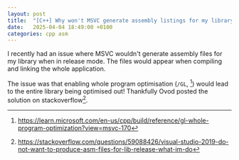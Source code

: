 ```yaml
---
layout: post
title:  "[C++] Why won't MSVC generate assembly listings for my library in release mode?"
date:   2025-04-04 18:49:00 +0100
categories: cpp asm
---
```


I recently had an issue where MSVC wouldn't generate assembly files for my library when in release mode.
The files would appear when compiling and linking the whole application.

The issue was that enabling whole program optimisation (`/GL`, [^1]) would lead to the entire library being optimised out!
Thankfully Ovod posted the solution on stackoverflow[^2].

[^1]: <https://learn.microsoft.com/en-us/cpp/build/reference/gl-whole-program-optimization?view=msvc-170>
[^2]: <https://stackoverflow.com/questions/59088426/visual-studio-2019-do-not-want-to-produce-asm-files-for-lib-release-what-im-do>